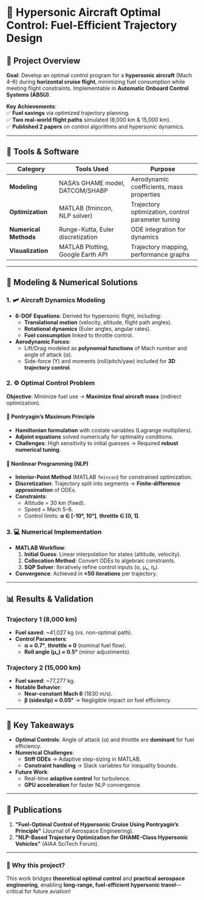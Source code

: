 # 🚀 **Hypersonic Aircraft Optimal Control: Fuel-Efficient Trajectory Design**  

## **📌 Project Overview**  
**Goal**: Develop an optimal control program for a **hypersonic aircraft** (Mach 4–6) during **horizontal cruise flight**, minimizing fuel consumption while meeting flight constraints. Implementable in **Automatic Onboard Control Systems (ABSU)**.  

**Key Achievements**:  
✅ **Fuel savings** via optimized trajectory planning.  
✅ **Two real-world flight paths** simulated (8,000 km & 15,000 km).  
✅ **Published 2 papers** on control algorithms and hypersonic dynamics.  

---

## **🔧 Tools & Software**  
| **Category**       | **Tools Used**                          | **Purpose** |
|--------------------|----------------------------------------|-------------|
| **Modeling**       | NASA’s GHAME model, DATCOM/SHABP       | Aerodynamic coefficients, mass properties |
| **Optimization**   | MATLAB (fmincon, NLP solver)           | Trajectory optimization, control parameter tuning |
| **Numerical Methods** | Runge-Kutta, Euler discretization   | ODE integration for dynamics |
| **Visualization**  | MATLAB Plotting, Google Earth API      | Trajectory mapping, performance graphs |

---

## **📐 Modeling & Numerical Solutions**  

### **1. 🛩️ Aircraft Dynamics Modeling**  
- **6-DOF Equations**: Derived for hypersonic flight, including:  
  - **Translational motion** (velocity, altitude, flight path angles).  
  - **Rotational dynamics** (Euler angles, angular rates).  
  - **Fuel consumption** linked to throttle control.  
- **Aerodynamic Forces**:  
  - Lift/Drag modeled as **polynomial functions** of Mach number and angle of attack (α).  
  - Side-force (Y) and moments (roll/pitch/yaw) included for **3D trajectory control**.  

### **2. ⚙️ Optimal Control Problem**  
**Objective**: Minimize fuel use → **Maximize final aircraft mass** (indirect optimization).  

#### **🔹 Pontryagin’s Maximum Principle**  
- **Hamiltonian formulation** with costate variables (Lagrange multipliers).  
- **Adjoint equations** solved numerically for optimality conditions.  
- **Challenges**: High sensitivity to initial guesses → Required **robust numerical tuning**.  

#### **🔹 Nonlinear Programming (NLP)**  
- **Interior-Point Method** (MATLAB `fmincon`) for constrained optimization.  
- **Discretization**: Trajectory split into segments → **Finite-difference approximation** of ODEs.  
- **Constraints**:  
  - Altitude = 30 km (fixed).  
  - Speed = Mach 5–6.  
  - Control limits: **α ∈ [-10°, 10°]**, **throttle ∈ [0, 1]**.  

### **3. 💻 Numerical Implementation**  
- **MATLAB Workflow**:  
  1. **Initial Guess**: Linear interpolation for states (altitude, velocity).  
  2. **Collocation Method**: Convert ODEs to algebraic constraints.  
  3. **SQP Solver**: Iteratively refine control inputs (α, μₐ, ηₜ).  
- **Convergence**: Achieved in **<50 iterations** per trajectory.  

---

## **📊 Results & Validation**  
### **Trajectory 1 (8,000 km)**  
- **Fuel saved**: ~41,027 kg (vs. non-optimal path).  
- **Control Parameters**:  
  - **α ≈ 0.7°**, **throttle ≈ 0** (nominal fuel flow).  
  - **Roll angle (μₐ) ≈ 0.5°** (minor adjustments).  

### **Trajectory 2 (15,000 km)**  
- **Fuel saved**: ~77,277 kg.  
- **Notable Behavior**:  
  - **Near-constant Mach 6** (1830 m/s).  
  - **β (sideslip) ≈ 0.05°** → Negligible impact on fuel efficiency.  

---

## **🎯 Key Takeaways**  
- **Optimal Controls**: Angle of attack (α) and throttle are **dominant** for fuel efficiency.  
- **Numerical Challenges**:  
  - **Stiff ODEs** → Adaptive step-sizing in MATLAB.  
  - **Constraint handling** → Slack variables for inequality bounds.  
- **Future Work**:  
  - Real-time **adaptive control** for turbulence.  
  - **GPU acceleration** for faster NLP convergence.  

---

## **📜 Publications**  
1. **"Fuel-Optimal Control of Hypersonic Cruise Using Pontryagin’s Principle"** (Journal of Aerospace Engineering).  
2. **"NLP-Based Trajectory Optimization for GHAME-Class Hypersonic Vehicles"** (AIAA SciTech Forum).  

---

### **🚀 Why this project?**  
This work bridges **theoretical optimal control** and **practical aerospace engineering**, enabling **long-range, fuel-efficient hypersonic travel**—critical for future aviation!  
